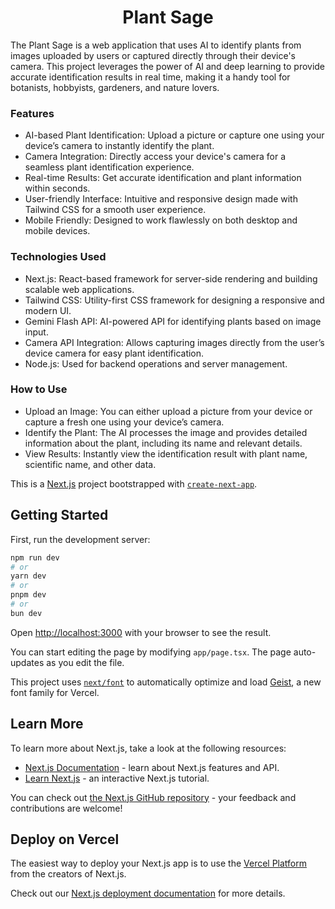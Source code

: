 <h1 align="center">Plant Sage</h1>

The Plant Sage is a web application that uses AI to identify plants from images uploaded by users or captured directly through their device's camera. This project leverages the power of AI and deep learning to provide accurate identification results in real time, making it a handy tool for botanists, hobbyists, gardeners, and nature lovers.

<h3>Features</h3>

- AI-based Plant Identification: Upload a picture or capture one using your device’s camera to instantly identify the plant.
- Camera Integration: Directly access your device's camera for a seamless plant identification experience.
- Real-time Results: Get accurate identification and plant information within seconds.
- User-friendly Interface: Intuitive and responsive design made with Tailwind CSS for a smooth user experience.
- Mobile Friendly: Designed to work flawlessly on both desktop and mobile devices.

<h3>Technologies Used</h3>

- Next.js: React-based framework for server-side rendering and building scalable web applications.
- Tailwind CSS: Utility-first CSS framework for designing a responsive and modern UI.
- Gemini Flash API: AI-powered API for identifying plants based on image input.
- Camera API Integration: Allows capturing images directly from the user’s device camera for easy plant identification.
- Node.js: Used for backend operations and server management.

<h3>How to Use</h3>

- Upload an Image: You can either upload a picture from your device or capture a fresh one using your device’s camera.
- Identify the Plant: The AI processes the image and provides detailed information about the plant, including its name and relevant details.
- View Results: Instantly view the identification result with plant name, scientific name, and other data.

This is a [Next.js](https://nextjs.org) project bootstrapped with [`create-next-app`](https://nextjs.org/docs/app/api-reference/cli/create-next-app).

## Getting Started

First, run the development server:

```bash
npm run dev
# or
yarn dev
# or
pnpm dev
# or
bun dev
```

Open [http://localhost:3000](http://localhost:3000) with your browser to see the result.

You can start editing the page by modifying `app/page.tsx`. The page auto-updates as you edit the file.

This project uses [`next/font`](https://nextjs.org/docs/app/building-your-application/optimizing/fonts) to automatically optimize and load [Geist](https://vercel.com/font), a new font family for Vercel.

## Learn More

To learn more about Next.js, take a look at the following resources:

- [Next.js Documentation](https://nextjs.org/docs) - learn about Next.js features and API.
- [Learn Next.js](https://nextjs.org/learn) - an interactive Next.js tutorial.

You can check out [the Next.js GitHub repository](https://github.com/vercel/next.js) - your feedback and contributions are welcome!

## Deploy on Vercel

The easiest way to deploy your Next.js app is to use the [Vercel Platform](https://vercel.com/new?utm_medium=default-template&filter=next.js&utm_source=create-next-app&utm_campaign=create-next-app-readme) from the creators of Next.js.

Check out our [Next.js deployment documentation](https://nextjs.org/docs/app/building-your-application/deploying) for more details.
